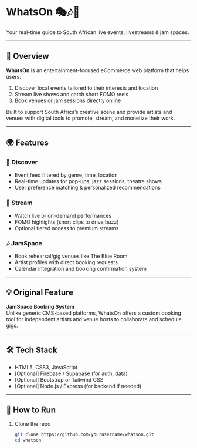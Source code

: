 # WhatsOn 🎭🎶📍  
Your real-time guide to South African live events, livestreams & jam spaces.

---

## 📌 Overview  
**WhatsOn** is an entertainment-focused eCommerce web platform that helps users:  
1. Discover local events tailored to their interests and location  
2. Stream live shows and catch short FOMO reels  
3. Book venues or jam sessions directly online  

Built to support South Africa’s creative scene and provide artists and venues with digital tools to promote, stream, and monetize their work.

---

## 🌍 Features  
### 🎤 Discover  
- Event feed filtered by genre, time, location  
- Real-time updates for pop-ups, jazz sessions, theatre shows  
- User preference matching & personalized recommendations  

### 📡 Stream  
- Watch live or on-demand performances  
- FOMO highlights (short clips to drive buzz)  
- Optional tiered access to premium streams  

### 🎶 JamSpace  
- Book rehearsal/gig venues like The Blue Room  
- Artist profiles with direct booking requests  
- Calendar integration and booking confirmation system  

---

## 💡 Original Feature  
**JamSpace Booking System**  
Unlike generic CMS-based platforms, WhatsOn offers a custom booking tool for independent artists and venue hosts to collaborate and schedule gigs.

---

## 🛠️ Tech Stack  
- HTML5, CSS3, JavaScript  
- [Optional] Firebase / Supabase (for auth, data)  
- [Optional] Bootstrap or Tailwind CSS  
- [Optional] Node.js / Express (for backend if needed)

---

## 🚀 How to Run  
1. Clone the repo  
   ```bash
   git clone https://github.com/yourusername/whatson.git
   cd whatson
